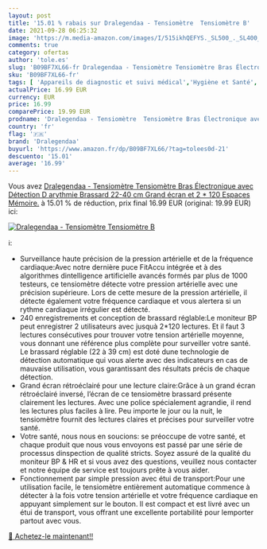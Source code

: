 ```yaml
---
layout: post
title: '15.01 % rabais sur Dralegendaa - Tensiomètre  Tensiomètre B'
date: 2021-09-28 06:25:32
image: 'https://m.media-amazon.com/images/I/515ikhQEFYS._SL500_._SL400_.jpg'
comments: true
category: ofertas
author: 'tole.es'
slug: 'B09BF7XL66-fr Dralegendaa - Tensiomètre Tensiomètre Bras Électronique...'
sku: 'B09BF7XL66-fr'
tags: [ 'Appareils de diagnostic et suivi médical','Hygiène et Santé','Matériel et fournitures médicales','Tensiomètres','dralegendaa', ]
actualPrice: 16.99 EUR
currency: EUR
price: 16.99
comparePrice: 19.99 EUR
prodname: 'Dralegendaa - Tensiomètre  Tensiomètre Bras Électronique avec Détection D arythmie  Brassard  22-40 cm   Grand écran et 2 * 120 Espaces Mémoire.'
country: 'fr'
flag: '🇫🇷'
brand: 'Dralegendaa'
buyurl: 'https://www.amazon.fr/dp/B09BF7XL66/?tag=tolees0d-21'
descuento: '15.01'
average: '16.99'
---
```


Vous avez [Dralegendaa - Tensiomètre  Tensiomètre Bras Électronique avec Détection D arythmie  Brassard  22-40 cm   Grand écran et 2 * 120 Espaces Mémoire.](https://www.amazon.fr/dp/B09BF7XL66/?tag=tolees0d-21)  à  15.01 % de réduction, prix final  16.99 EUR (original: 19.99 EUR) ici:

[![Dralegendaa - Tensiomètre  Tensiomètre B](https://m.media-amazon.com/images/I/515ikhQEFYS._SL500_._SL400_.jpg)](https://www.amazon.fr/dp/B09BF7XL66/?tag=tolees0d-21)

ℹ️:

- Surveillance haute précision de la pression artérielle et de la fréquence cardiaque:Avec notre dernière puce FitAccu intégrée et à des algorithmes dintelligence artificielle avancés formés par plus de 1000 testeurs, ce tensiomètre détecte votre pression artérielle avec une précision supérieure. Lors de cette mesure de la pression artérielle, il détecte également votre fréquence cardiaque et vous alertera si un rythme cardiaque irrégulier est détecté.
- 240 enregistrements et conception de brassard réglable:Le moniteur BP peut enregistrer 2 utilisateurs avec jusquà 2*120 lectures. Et il faut 3 lectures consécutives pour trouver votre tension artérielle moyenne, vous donnant une référence plus complète pour surveiller votre santé. Le brassard réglable (22 à 39 cm) est doté dune technologie de détection automatique qui vous alerte avec des indicateurs en cas de mauvaise utilisation, vous garantissant des résultats précis de chaque détection.
- Grand écran rétroéclairé pour une lecture claire:Grâce à un grand écran rétroéclairé inversé, l’écran de ce tensiomètre brassard présente clairement les lectures. Avec une police spécialement agrandie, il rend les lectures plus faciles à lire. Peu importe le jour ou la nuit, le tensiomètre fournit des lectures claires et précises pour surveiller votre santé.
- Votre santé, nous nous en soucions: se préoccupe de votre santé, et chaque produit que nous vous envoyons est passé par une série de processus dinspection de qualité stricts. Soyez assuré de la qualité du moniteur BP & HR et si vous avez des questions, veuillez nous contacter et notre équipe de service est toujours prête à vous aider.
- Fonctionnement par simple pression avec étui de transport:Pour une utilisation facile, le tensiomètre entièrement automatique commence à détecter à la fois votre tension artérielle et votre fréquence cardiaque en appuyant simplement sur le bouton. Il est compact et est livré avec un étui de transport, vous offrant une excellente portabilité pour lemporter partout avec vous.

[🛒 Achetez-le maintenant!!](https://www.amazon.fr/dp/B09BF7XL66/?tag=tolees0d-21)

